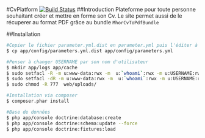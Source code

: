 #CvPlatform [![Build Status](https://travis-ci.org/capapas/CvPlatform.png?branch=master)](https://travis-ci.org/capapas/CvPlatform)
##Introduction
Plateforme pour toute personne souhaitant créer et mettre en forme son Cv. Le site permet aussi de le récuperer au format PDF grâce au bundle ``MhorCvToPdfBundle``

##Installation

```bash
#Copier le fichier parameter.yml.dist en parameter.yml puis l'éditer à votre convenance
$ cp app/config/parameters.yml.dist app/config/parameters.yml

#Penser à changer USERNAME par son nom d'utilisateur
$ mkdir app/logs app/cache
$ sudo setfacl -R -m u:www-data:rwx -m  u:`whoami`:rwx -m u:USERNAME:rwx app/logs app/cache/
$ sudo setfacl -dR -m u:www-data:rwx -m  u:`whoami`:rwx -m u:USERNAME:rwx app/logs app/cache/
$ sudo chmod -R 777  web/uploads/

#Installation via composer
$ composer.phar install

#Base de données
$ php app/console doctrine:database:create
$ php app/console doctrine:schema:update --force
$ php app/console doctrine:fixtures:load
```
